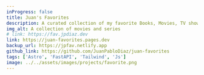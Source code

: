 ```yaml
---
inProgress: false
title: Juan's Favorites
description: A curated collection of my favorite Books, Movies, TV shows, Games, artists and Podcasts
img_alt: A collection of movies and series
# link: https://fav.jpdiaz.dev
link: https://juan-favorites.pages.dev
backup_url: https://jpfav.netlify.app
github_link: https://github.com/JuanPabloDiaz/juan-favorites
tags: ['Astro', 'FastAPI', 'Tailwind', 'Js']
image: ../../assets/images/projects/favorite.png
---
```

